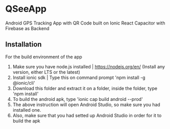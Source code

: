 # QSeeApp
Android GPS Tracking App with QR Code built on Ionic React Capacitor with Firebase as Backend

## Installation

For the build environment of the app
1. Make sure you have node.js installed | https://nodejs.org/en/ (Install any version, either LTS or the latest)
2. Install ionic sdk | Type this on command prompt 'npm install -g @ionic/cli'
3. Download this folder and extract it on a folder, inside the folder, type 'npm install'
4. To build the android apk, type 'ionic cap build android --prod'
5. The above instruction will open Android Studio, so make sure you had installed one.
6. Also, make sure that you had setted up Android Studio in order for it to build the apk

